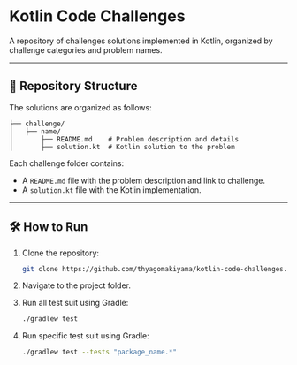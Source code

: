 # Kotlin Code Challenges

A repository of challenges solutions implemented in Kotlin, organized by challenge categories and problem names.

---

## 📂 Repository Structure

The solutions are organized as follows:

```plaintext
├── challenge/
│   ├── name/
│       ├── README.md    # Problem description and details
│       ├── solution.kt  # Kotlin solution to the problem
```
Each challenge folder contains:
- A `README.md` file with the problem description and link to challenge.
- A `solution.kt` file with the Kotlin implementation.

---

## 🛠️ How to Run

1. Clone the repository:
   ```bash
   git clone https://github.com/thyagomakiyama/kotlin-code-challenges.git
   ```
2.	Navigate to the project folder.
3.	Run all test suit using Gradle:
 
    ```bash
    ./gradlew test
    ```
4.  Run specific test suit using Gradle:
 
    ```bash
    ./gradlew test --tests "package_name.*"
    ```